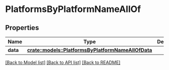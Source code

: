 # PlatformsByPlatformNameAllOf

## Properties

Name | Type | Description | Notes
------------ | ------------- | ------------- | -------------
**data** | [**crate::models::PlatformsByPlatformNameAllOfData**](PlatformsByPlatformName_allOf_data.md) |  | 

[[Back to Model list]](../README.md#documentation-for-models) [[Back to API list]](../README.md#documentation-for-api-endpoints) [[Back to README]](../README.md)


